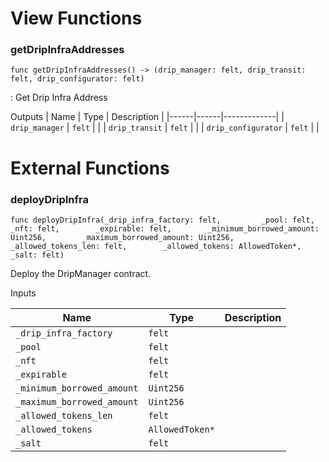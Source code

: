 # View Functions

### getDripInfraAddresses

`func getDripInfraAddresses() -> (drip_manager: felt, drip_transit: felt, drip_configurator: felt)`

: Get Drip Infra Address


Outputs
| Name | Type | Description |
|------|------|-------------|
| `drip_manager` | `felt` |    |
| `drip_transit` | `felt` |    |
| `drip_configurator` | `felt` |    |

# External Functions

### deployDripInfra

`func deployDripInfra(_drip_infra_factory: felt,         _pool: felt,         _nft: felt,        _expirable: felt,        _minimum_borrowed_amount: Uint256,        _maximum_borrowed_amount: Uint256,        _allowed_tokens_len: felt,        _allowed_tokens: AllowedToken*,        _salt: felt)`

Deploy the DripManager contract.


Inputs

| Name | Type | Description |
|------|------|-------------|
| `_drip_infra_factory` | `felt` |    |
| `_pool` | `felt` |    |
| `_nft` | `felt` |    |
| `_expirable` | `felt` |    |
| `_minimum_borrowed_amount` | `Uint256` |    |
| `_maximum_borrowed_amount` | `Uint256` |    |
| `_allowed_tokens_len` | `felt` |    |
| `_allowed_tokens` | `AllowedToken*` |    |
| `_salt` | `felt` |    |

